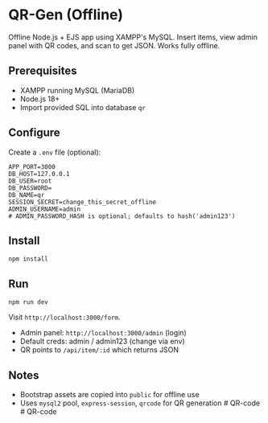 # QR-Gen (Offline)

Offline Node.js + EJS app using XAMPP's MySQL. Insert items, view admin panel with QR codes, and scan to get JSON. Works fully offline.

## Prerequisites
- XAMPP running MySQL (MariaDB)
- Node.js 18+
- Import provided SQL into database `qr`

## Configure
Create a `.env` file (optional):
```
APP_PORT=3000
DB_HOST=127.0.0.1
DB_USER=root
DB_PASSWORD=
DB_NAME=qr
SESSION_SECRET=change_this_secret_offline
ADMIN_USERNAME=admin
# ADMIN_PASSWORD_HASH is optional; defaults to hash('admin123')
```

## Install
```
npm install
```

## Run
```
npm run dev
```
Visit `http://localhost:3000/form`.

- Admin panel: `http://localhost:3000/admin` (login)
- Default creds: admin / admin123 (change via env)
- QR points to `/api/item/:id` which returns JSON

## Notes
- Bootstrap assets are copied into `public` for offline use
- Uses `mysql2` pool, `express-session`, `qrcode` for QR generation
#   Q R - c o d e  
 #   Q R - c o d e  
 